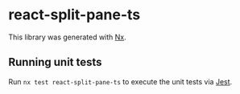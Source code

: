 # react-split-pane-ts

This library was generated with [Nx](https://nx.dev).

## Running unit tests

Run `nx test react-split-pane-ts` to execute the unit tests via [Jest](https://jestjs.io).
